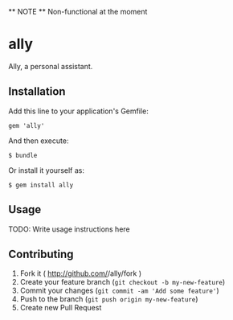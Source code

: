 ** NOTE ** Non-functional at the moment

ally
====

Ally, a personal assistant.

## Installation

Add this line to your application's Gemfile:

    gem 'ally'

And then execute:

    $ bundle

Or install it yourself as:

    $ gem install ally

## Usage

TODO: Write usage instructions here

## Contributing

1. Fork it ( http://github.com/<my-github-username>/ally/fork )
2. Create your feature branch (`git checkout -b my-new-feature`)
3. Commit your changes (`git commit -am 'Add some feature'`)
4. Push to the branch (`git push origin my-new-feature`)
5. Create new Pull Request
